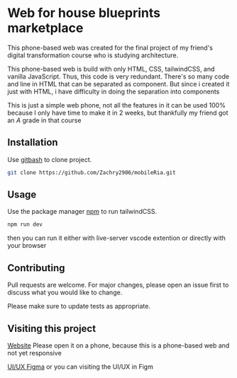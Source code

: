 # Web for house blueprints marketplace

This phone-based web was created for the final project of my friend's digital transformation course who is studying architecture.

This phone-based web is build with only HTML, CSS, tailwindCSS, and vanilla JavaScript. Thus, this code is very redundant. There's so many code and line in HTML that can be separated as component. But since i created it just with HTML, i have difficulty in doing the separation into components 

This is just a simple web phone, not all the features in it can be used 100% because I only have time to make it in 2 weeks, but thankfully my friend got an *A* grade in that course 

## Installation

Use [gitbash](https://git-scm.com/downloads/) to clone project.

```bash
git clone https://github.com/Zachry2906/mobileRia.git
```



## Usage

Use the package manager [npm](https://www.npmjs.com/) to  run tailwindCSS.

```bash
npm run dev 
```
then you can run it either with live-server vscode extention or directly with your browser

## Contributing

Pull requests are welcome. For major changes, please open an issue first
to discuss what you would like to change.

Please make sure to update tests as appropriate.

## Visiting this project

[Website](https://zachry2906.github.io/mobileRia/dist/index.html) 
Please open it on a phone, because this is a phone-based web and not yet responsive

[UI/UX Figma](https://www.figma.com/design/YUMU0nJDu3bKSePHHKGOGK/Blueprints-Marketplace?node-id=0-1&t=JQB2p5SZhRLNTUaD-1) or you can visiting the UI/UX in Figm
